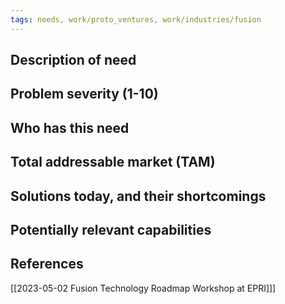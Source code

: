 ```yaml
---
tags: needs, work/proto_ventures, work/industries/fusion
---
```


## Description of need

## Problem severity (1-10)

## Who has this need

## Total addressable market (TAM)

## Solutions today, and their shortcomings

## Potentially relevant capabilities

## References
[[2023-05-02 Fusion Technology Roadmap Workshop at EPRI]]]